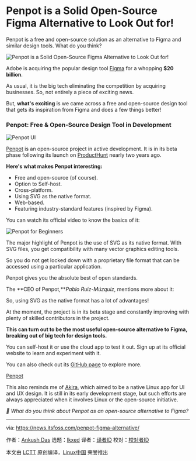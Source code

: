 [#]: subject: "Penpot is a Solid Open-Source Figma Alternative to Look Out for!"
[#]: via: "https://news.itsfoss.com/penpot-figma-alternative/"
[#]: author: "Ankush Das https://news.itsfoss.com/author/ankush/"
[#]: collector: "lkxed"
[#]: translator: " "
[#]: reviewer: " "
[#]: publisher: " "
[#]: url: " "

Penpot is a Solid Open-Source Figma Alternative to Look Out for!
======
Penpot is a free and open-source solution as an alternative to Figma and similar design tools. What do you think?

![Penpot is a Solid Open-Source Figma Alternative to Look Out for!][1]

Adobe is acquiring the popular design tool [Figma][2] for a whopping **$20 billion**.

As usual, it is the big tech eliminating the competition by acquiring businesses. So, not entirely a piece of exciting news.

But, **what's exciting** is we came across a free and open-source design tool that gets its inspiration from Figma and does a few things better!

### Penpot: Free & Open-Source Design Tool in Development

![Penpot UI][3]

[Penpot][4] is an open-source project in active development. It is in its beta phase following its launch on [ProductHunt][5] nearly two years ago.

**Here's what makes Penpot interesting:**

* Free and open-source (of course).
* Option to Self-host.
* Cross-platform.
* Using SVG as the native format.
* Web-based.
* Featuring industry-standard features (inspired by Figma).

You can watch its official video to know the basics of it:

![Penpot for Beginners][6]

The major highlight of Penpot is the use of SVG as its native format. With SVG files, you get compatibility with many vector graphics editing tools.

So you do not get locked down with a proprietary file format that can be accessed using a particular application.

Penpot gives you the absolute best of open standards.

The **CEO of Penpot,***Pablo Ruiz-Múzquiz*, mentions more about it:

So, using SVG as the native format has a lot of advantages!

At the moment, the project is in its beta stage and constantly improving with plenty of skilled contributors in the project.

**This can turn out to be the most useful open-source alternative to Figma, breaking out of big tech for design tools.**

You can self-host it or use the cloud app to test it out. Sign up at its official website to learn and experiment with it.

You can also check out its [GitHub page][7] to explore more.

[Penpot][8]

This also reminds me of [Akira][9], which aimed to be a native Linux app for UI and UX design. It is still in its early development stage, but such efforts are always appreciated when it involves Linux or the open-source initiative.

*💬 What do you think about Penpot as an open-source alternative to Figma?*

--------------------------------------------------------------------------------

via: https://news.itsfoss.com/penpot-figma-alternative/

作者：[Ankush Das][a]
选题：[lkxed][b]
译者：[译者ID](https://github.com/译者ID)
校对：[校对者ID](https://github.com/校对者ID)

本文由 [LCTT](https://github.com/LCTT/TranslateProject) 原创编译，[Linux中国](https://linux.cn/) 荣誉推出

[a]: https://news.itsfoss.com/author/ankush/
[b]: https://github.com/lkxed
[1]: https://news.itsfoss.com/content/images/size/w1200/2022/09/penpot-opensource-figma-ft.jpg
[2]: https://www.figma.com/
[3]: https://news.itsfoss.com/content/images/2022/09/penpot-screenshot.jpg
[4]: https://penpot.app/
[5]: https://www.producthunt.com/products/penpot?utm_source=badge-featured&utm_medium=badge#penpot
[6]: https://youtu.be/JozESuPcVpg
[7]: https://github.com/penpot/penpot
[8]: https://penpot.app/
[9]: https://github.com/akiraux/Akira

